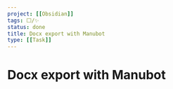 ```yaml
---
project: [[Obsidian]]
tags: ⬜/✨
status: done
title: Docx export with Manubot
type: [[Task]]
---
```


# Docx export with Manubot